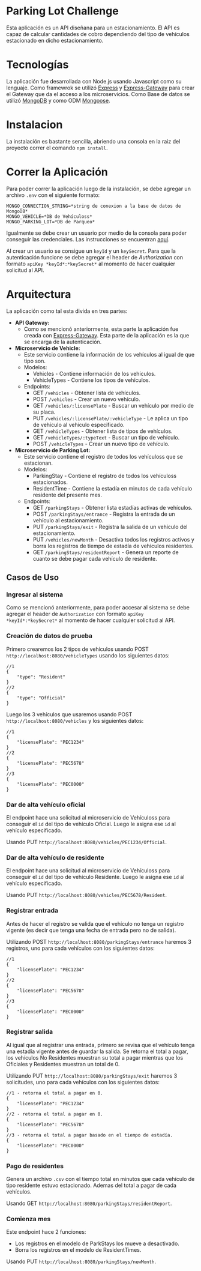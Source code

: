 # Parking Lot Challenge

Esta aplicación es un API diseñana para un estacionamiento. El API es capaz de calcular cantidades de cobro dependiendo del tipo de vehículos estacionado en dicho estacionamiento.

# Tecnologías
La aplicación fue desarrollada con Node.js usando Javascript como su lenguaje.
Como framewrok se utilizó [Express](https://expressjs.com/) y [Express-Gateway](https://expressjs.com/) para crear el Gateway que da el acceso a los microservicios.
Como Base de datos se utilizó [MongoDB](https://www.mongodb.com/es) y como ODM [Mongoose](https://mongoosejs.com).

# Instalacion
La instalación es bastante sencilla, abriendo una consola en la raiz del proyecto correr el comando `npm install`.

# Correr la Aplicación
Para poder correr la aplicación luego de la instalación, se debe agregar un archivo `.env` con el siguiente formato:
```
MONGO_CONNECTION_STRING=*string de conexion a la base de datos de MongoDB*
MONGO_VEHICLE=*DB de Vehículoss*
MONGO_PARKING_LOT=*DB de Parqueo*
```

Igualmente se debe crear un usuario por medio de la consola para poder conseguir las credenciales. Las instrucciones se encuentran [aquí](https://www.express-gateway.io/implementing-key-auth/).

Al crear un usuario se consigue un `keyId` y un `keySecret`. Para que la autenticación funcione se debe agregar el header de *Authorization* con formato `apiKey *keyId*:*keySecret*` al momento de hacer cualquier solicitud al API.

# Arquitectura
La aplicación como tal esta divida en tres partes:
- **API Gateway:**
  - Como se mencionó anteriormente, esta parte la aplicación fue creada con [Express-Gateway](https://expressjs.com/). Esta parte de la aplicación es la que se encarga de la autenticación. 
- **Microservicio de Vehicle:**
  - Este servicio contiene la información de los vehículos al igual de que tipo son.
  - Modelos:
    - Vehicles - Contiene información de los vehículos.
    - VehicleTypes - Contiene los tipos de vehículos.
  - Endpoints:
    - GET `/vehicles` - Obtener lista de vehículos.
    - POST `/vehicles` - Crear un nuevo vehículo.
    - GET `/vehicles/:licensePlate` - Buscar un vehículo por medio de su placa.
    - PUT `/vehicles/:licensePlate/:vehicleType` - Le aplica un tipo de vehículo al vehículo especificado.
    - GET `/vehicleTypes` - Obtener lista de tipos de vehículos.
    - GET `/vehicleTypes/:typeText` - Buscar un tipo de vehículo.
    - POST `/vehicleTypes` - Crear un nuevo tipo de vehículo.
- **Microservicio de Parking Lot:**
  - Este servicio contiene el registro de todos los vehículoss que se estacionan.
  - Modelos:
    - ParkingStay - Contiene el registro de todos los vehículoss estacionados.
    - ResidentTime - Contiene la estadía en minutos de cada vehículo residente del presente mes.
  - Endpoints:
    - GET `/parkingStays` - Obtener lista estadías activas de vehículos.
    - POST `/parkingStays/entrance` - Registra la entrada de un vehículo al estacionamiento.
    - PUT `/parkingStays/exit` - Registra la salida de un vehículo del estacionamiento.
    - PUT `/vehicles/newMonth` - Desactiva todos los registros activos y borra los registros de tiempo de estadía de vehículos residentes.
    - GET `/parkingStays/residentReport` - Genera un reporte de cuanto se debe pagar cada vehículo de residente.

## Casos de Uso
### Ingresar al sistema
Como se mencionó anteriormente, para poder accesar al sistema se debe agregar el header de `Authorization` con formato `apiKey *keyId*:*keySecret*` al momento de hacer cualquier solicitud al API.

### Creación de datos de prueba
Primero crearemos los 2 tipos de vehículos usando POST `http://localhost:8080/vehicleTypes` usando los siguientes datos:
```
//1
{
    "type": "Resident"
}
//2
{
    "type": "Official"
}
```

Luego los 3 vehículos que usaremos usando POST `http://localhost:8080/vehicles` y los siguientes datos:

```
//1
{
    "licensePlate": "PEC1234"
}
//2
{
    "licensePlate": "PEC5678"
}
//3
{
    "licensePlate": "PEC0000"
}
```

### Dar de alta vehículo oficial 
El endpoint hace una solicitud al microservicio de Vehículoss para conseguir el `id` del tipo de vehículo Oficial. Luego le asigna ese `id` al vehículo especificado.

Usando PUT `http://localhost:8080/vehicles/PEC1234/Official`.

### Dar de alta vehículo de residente 
El endpoint hace una solicitud al microservicio de Vehículoss para conseguir el `id` del tipo de vehículo Residente. Luego le asigna ese `id` al vehículo especificado.

Usando PUT `http://localhost:8080/vehicles/PEC5678/Resident`.

### Registrar entrada 
Antes de hacer el registro se valida que el vehículo no tenga un registro vigente (es decir que tenga una fecha de entrada pero no de salida).

Utilizando POST `http://localhost:8080/parkingStays/entrance` haremos 3 registros, uno para cada vehículos con los siguientes datos:

```
//1
{
    "licensePlate": "PEC1234"
}
//2
{
    "licensePlate": "PEC5678"
}
//3
{
    "licensePlate": "PEC0000"
}
```


### Registrar salida 
Al igual que al registrar una entrada, primero se revisa que el vehículo tenga una estadía vigente antes de guardar la salida. Se retorna el total a pagar, los vehículos No Residentes muestran su total a pagar mientras que los Oficiales y Residentes muestran un total de 0.

Utilizando PUT `http://localhost:8080/parkingStays/exit` haremos 3 solicitudes, uno para cada vehículos con los siguientes datos:

```
//1 - retorna el total a pagar en 0.
{
    "licensePlate": "PEC1234"
}
//2 - retorna el total a pagar en 0.
{
    "licensePlate": "PEC5678"
}
//3 - retorna el total a pagar basado en el tiempo de estadía.
{
    "licensePlate": "PEC0000"
}
```

### Pago de residentes
Genera un archivo `.csv` con el tiempo total en minutos que cada vehículo de tipo residente estuvo estacionado. Ademas del total a pagar de cada vehículos.

Usando GET `http://localhost:8080/parkingStays/residentReport`.
 

### Comienza mes
Este endpoint hace 2 funciones:
  - Los registros en el modelo de ParkStays los mueve a desactivado.
  - Borra los registros en el modelo de ResidentTimes.

Usando PUT `http://localhost:8080/parkingStays/newMonth`.
